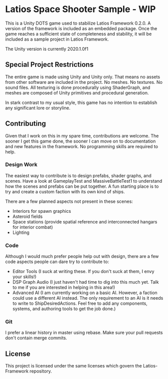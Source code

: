 # Latios Space Shooter Sample - WIP
This is a Unity DOTS game used to stabilize Latios Framework 0.2.0. A version of the framework is included as an embedded package. Once the game reaches a sufficient state of completeness and stability, it will be included as a sample project in Latios Framework.

The Unity version is currently 2020.1.0f1

## Special Project Restrictions
The entire game is made using Unity and Unity only. That means no assets from other software are included in the project. No meshes. No textures. No sound files. All texturing is done procedurally using ShaderGraph, and meshes are composed of Unity primitives and procedural generation.

In stark contrast to my usual style, this game has no intention to establish any significant lore or storyline.

## Contributing
Given that I work on this in my spare time, contributions are welcome. The sooner I get this game done, the sooner I can move on to documentation and new features in the framework. No programming skills are required to help.

### Design Work
The easiest way to contribute is to design prefabs, shader graphs, and scenes. Have a look at GameplayTest and MassiveBattleTest1 to understand how the scenes and prefabs can be put together. A fun starting place is to try and create a custom faction with its own kind of ships.

There are a few planned aspects not present in these scenes:
* Interiors for spawn graphics
* Asteroid fields
* Space stations (provide spatial reference and interconnected hangars for interior combat)
* Lighting

### Code
Although I would much prefer people help out with design, there are a few code aspects people can dare try to contribute to:
* Editor Tools (I suck at writing these. If you don't suck at them, I envy your skills!)
* DSP Graph Audio (I just haven't had time to dig into this much yet. Talk to me if you are interested in helping in this area!)
* Advanced AI (I am currently working on a basic AI. However, a faction could use a different AI instead. The only requirement to an AI is it needs to write to ShipDesiredActions. Feel free to add any components, systems, and authoring tools to get the job done.)

### Git
I prefer a linear history in master using rebase. Make sure your pull requests don't contain merge commits.

## License
This project is licensed under the same licenses which govern the Latios-Framework repository.
